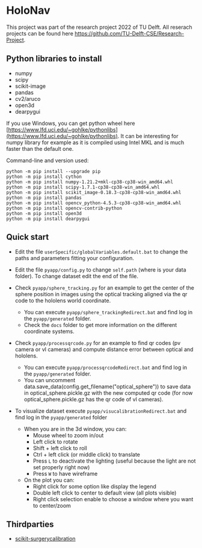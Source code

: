 # HoloNav
This project was part of the research project 2022 of TU Delft. All reserach projects can be found here https://github.com/TU-Delft-CSE/Research-Project.

## Python libraries to install
- numpy
- scipy
- scikit-image
- pandas
- cv2/aruco
- open3d
- dearpygui

If you use Windows, you can get python wheel here [https://www.lfd.uci.edu/~gohlke/pythonlibs](https://www.lfd.uci.edu/~gohlke/pythonlibs). It can be interesting for numpy library for example as it is compiled using Intel MKL and is much faster than the default one.

Command-line and version used:
```
python -m pip install --upgrade pip
python -m pip install cython
python -m pip install numpy-1.21.2+mkl-cp38-cp38-win_amd64.whl
python -m pip install scipy-1.7.1-cp38-cp38-win_amd64.whl
python -m pip install scikit_image-0.18.3-cp38-cp38-win_amd64.whl
python -m pip install pandas
python -m pip install opencv_python-4.5.3-cp38-cp38-win_amd64.whl
python -m pip install opencv-contrib-python
python -m pip install open3d
python -m pip install dearpygui
```

## Quick start
- Edit the file `userSpecific/globalVariables.default.bat` to change the paths and parameters fitting your configuration.
- Edit the file `pyapp/config.py` to change `self.path` (where is your data folder). To change dataset edit the end of the file.

- Check `pyapp/sphere_tracking.py` for an example to get the center of the sphere position in images using the optical tracking aligned via the qr code to the hololens world coordinate.
	- You can execute `pyapp/sphere_trackingRedirect.bat` and find log in the `pyapp/generated` folder.
	- Check the `docs` folder to get more information on the different coordinate systems.

- Check `pyapp/processqrcode.py` for an example to find qr codes (pv camera or vl cameras) and compute distance error between optical and hololens.
	- You can execute `pyapp/processqrcodeRedirect.bat` and find log in the `pyapp/generated` folder.
	- You can uncomment data.save_data(config.get_filename("optical_sphere")) to save data in optical_sphere.pickle.gz with the new computed qr code (for now optical_sphere.pickle.gz has the qr code of vl cameras).

- To visualize dataset execute `pyapp/visucalibrationRedirect.bat` and find log in the `pyapp/generated` folder
	- When you are in the 3d window, you can:
		- Mouse wheel to zoom in/out
		- Left click to rotate
		- Shift + left click to roll
		- Ctrl + left click (or middle click) to translate
		- Press `L` to deactivate the lighting (useful because the light are not set properly right now)
		- Press `W` to have wireframe
	- On the plot you can:
		- Right click for some option like display the legend
		- Double left click to center to default view (all plots visible)
		- Right click selection enable to choose a window where you want to center/zoom

## Thirdparties
- [scikit-surgerycalibration](https://github.com/SciKit-Surgery/scikit-surgerycalibration)
